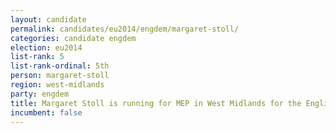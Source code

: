 ```yaml
---
layout: candidate
permalink: candidates/eu2014/engdem/margaret-stoll/
categories: candidate engdem
election: eu2014
list-rank: 5
list-rank-ordinal: 5th
person: margaret-stoll
region: west-midlands
party: engdem
title: Margaret Stoll is running for MEP in West Midlands for the English Democrats
incumbent: false
---
```

